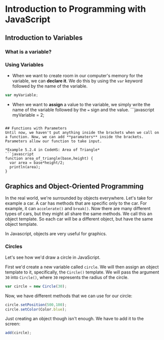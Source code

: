 # Introduction to Programming with JavaScript

## Introduction to Variables
### What is a variable?

### Using Variables
* When we want to create room in our computer's memory for the variable, we can **declare it**. We do this by using the `var` keyword followed by the name of the variable.
```javascript
var myVariable;
```
* When we want to **assign** a value to the variable, we simply write the name of the variable followed by the `=` sign and the value. ```javascript
myVariable = 2;
```

## Functions with Parameters
Until now, we haven't put anything inside the brackets when we call on a function. Now, we can add **paramaters** inside the brackets. Parameters allow our function to take input.

*Example 5.2.4 in CodeHS: Area of Triangle*
```javascript
function area_of_triangle(base,height) {
  var area = base*height/2;
  println(area);
}
```

## Graphics and Object-Oriented Programming
In the real world, we're surrounded by objects everywhere. Let's take for example a car. A car has methods that are specific only to the car. For example, it can `accelerate()` and `break()`. Now there are many different types of cars, but they might all share the same methods. We call this an object template. So each car will be a different object, but have the same object template.

In Javascript, objects are very useful for graphics.

### Circles
Let's see how we'd draw a circle in JavaScript.

First we'd create a new variable called `circle`. We will then assign an object template to it, specifically, the `Circle()` template. We will pass the argument `30` into `Circle()`, where `30` represents the radius of the circle.
```javascript
var circle = new Circle(30);
```

Now, we have different methods that we can use for our circle:
``` javascript
circle.setPosition(500,100);
circle.setColor(Color.blue);
```

Just creating an object though isn't enough. We have to add it to the screen:
``` javascript
add(circle);
```
